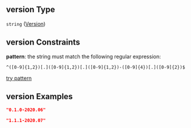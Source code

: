## version Type

`string` ([Version](iea43_wra_data_model-properties-version.md))

## version Constraints

**pattern**: the string must match the following regular expression: 

```regexp
^([0-9]{1,2})[.]([0-9]{1,2})[.]([0-9]{1,2})-([0-9]{4})[.]([0-9]{2})$
```

[try pattern](https://regexr.com/?expression=%5E(%5B0-9%5D%7B1%2C2%7D)%5B.%5D(%5B0-9%5D%7B1%2C2%7D)%5B.%5D(%5B0-9%5D%7B1%2C2%7D)-(%5B0-9%5D%7B4%7D)%5B.%5D(%5B0-9%5D%7B2%7D)%24 "try regular expression with regexr.com")

## version Examples

```json
"0.1.0-2020.06"
```

```json
"1.1.1-2020.07"
```
